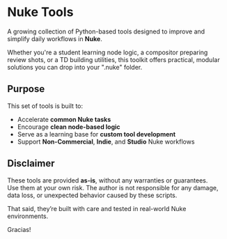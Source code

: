 # Nuke Tools

A growing collection of Python-based tools designed to improve and simplify daily workflows in **Nuke**.

Whether you're a student learning node logic, a compositor preparing review shots, or a TD building utilities, this toolkit offers practical, modular solutions you can drop into your ".nuke" folder.

## Purpose

This set of tools is built to:

- Accelerate **common Nuke tasks**
- Encourage **clean node-based logic**
- Serve as a learning base for **custom tool development**
- Support **Non-Commercial**, **Indie**, and **Studio** Nuke workflows

## Disclaimer

These tools are provided **as-is**, without any warranties or guarantees.  
Use them at your own risk. The author is not responsible for any damage, data loss, or unexpected behavior caused by these scripts.

That said, they’re built with care and tested in real-world Nuke environments.

Gracias!
